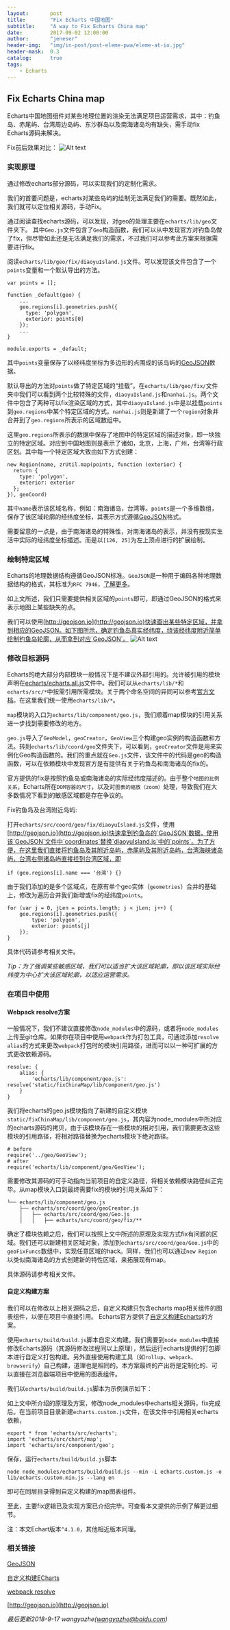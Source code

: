 ```yaml
---
layout:       post
title:        "Fix Echarts 中国地图"
subtitle:     "A way to Fix Echarts China map"
date:         2017-09-02 12:00:00
author:       "jeneser"
header-img:   "img/in-post/post-eleme-pwa/eleme-at-io.jpg"
header-mask:  0.3
catalog:      true
tags:
    - Echarts
---
```


## Fix Echarts China map

Echarts中国地图组件对某些地理位置的渲染无法满足项目运营需求，其中：钓鱼岛、赤尾屿、台湾周边岛屿、东沙群岛以及南海诸岛均有缺失，需手动fix Echarts源码来解决。

Fix前后效果对比：
![Alt text](./__screenshot/fix_china_map_compare.png)

### 实现原理

通过修改echarts部分源码，可以实现我们的定制化需求。

我们的首要问题是，echarts对某些岛屿的绘制无法满足我们的需要。既然如此，我们就可以定位相关源码，手动Fix。

通过阅读查找echarts源码，可以发现，对geo的处理主要在`echarts/lib/geo`文件夹下。
其中`Geo.js`文件包含了`Geo`构造函数，我们可以从中发现官方对钓鱼岛做了fix，但尽管如此还是无法满足我们的需求，不过我们可以参考此方案来根据需要进行fix。

阅读`echarts/lib/geo/fix/diaoyuIsland.js`文件。可以发现该文件包含了一个`points`变量和一个默认导出的方法。
```
var points = [];

function _default(geo) {
	...
	geo.regions[i].geometries.push({
      type: 'polygon',
      exterior: points[0]
    });
    ...
}

module.exports = _default;
```

其中`points`变量保存了以经纬度坐标为多边形的点围成的该岛屿的[GeoJSON](https://en.wikipedia.org/wiki/GeoJSON)数据。

默认导出的方法对`points`做了特定区域的“挂载”。在`echarts/lib/geo/fix/`文件夹中我们可以看到两个比较特殊的文件，`diaoyuIsland.js`和`nanhai.js`。两个文件中包含了两种可以fix渲染区域的方式，其中`diaoyuIsland.js`中是以挂载`points`到`geo.regions`中某个特定区域的方式。`nanhai.js`则是新建了一个`region`对象并合并到了`geo.regions`所表示的区域数组中。

这里`geo.regions`所表示的数据中保存了地图中的特定区域的描述对象，即一块独立的特定区域。对应到中国地图则是表示了诸如，北京，上海，广州，台湾等行政区划。其中每一个特定区域大致由如下方式创建：
```
new Region(name, zrUtil.map(points, function (exterior) {
  return {
    type: 'polygon',
    exterior: exterior
  };
}), geoCoord)
```
其中`name`表示该区域名称，例如：南海诸岛，台湾等。`points`是一个多维数组，保存了该区域轮廓的经纬度坐标，其表示方式遵循[GeoJSON](https://en.wikipedia.org/wiki/GeoJSON)格式。

需要留意的一点是，由于南海诸岛的特殊性，对南海诸岛的表示，并没有按现实生活中实际的经纬度坐标描述。而是以`[126, 25]`为左上顶点进行的扩展绘制。

### 绘制特定区域

Echarts的地理数据结构遵循GeoJSON标准。`GeoJSON`是一种用于编码各种地理数据结构的格式，其标准为`RFC 7946`，[了解更多](http://geojson.org/)。

如上文所述，我们只需要提供相关区域的`points`即可，即通过GeoJSON的格式来表示地图上某些缺失的点。

我们可以使用[http://geojson.io](http://geojson.io)快速画出某些特定区域，并拿到相应的GeoJSON。如下图所示，确定钓鱼岛真实经纬度，绕该经纬度附近简单绘制钓鱼岛轮廓，从而拿到对应`GeoJSON`。
![Alt text](./__screenshot/geojson_draw_demo.png)

### 修改目标源码

Echarts的绝大部分内部模块一般情况下是不建议外部引用的。允许被引用的模块声明在[echarts/echarts.all.js](https://github.com/apache/incubator-echarts/blob/master/echarts.all.js)文件中。我们可以从`echarts/lib/*`和`echarts/src/*`中按需引用所需模块。关于两个命名空间的异同可以参考[官方文档](http://echarts.baidu.com/tutorial.html#%E8%87%AA%E5%AE%9A%E4%B9%89%E6%9E%84%E5%BB%BA%20ECharts)。在这里我们统一使用`echarts/lib/*`。

`map`模块的入口为`echarts/lib/component/geo.js`，我们顺着map模块的引用关系进一步找到需要修改的地方。

`geo.js`导入了`GeoModel`，`geoCreator`，`GeoView`三个构建geo实例的构造函数和方法。转到`echarts/lib/coord/geo`文件夹下，可以看到，`geoCreator`文件是用来实例化Geo构造函数的。我们的重点就在`Geo.js`文件，该文件中的代码是geo的构造函数，可以在依赖模块中发现官方是有提供有关于钓鱼岛和南海诸岛的fix的。

官方提供的fix是按照钓鱼岛或南海诸岛的实际经纬度描述的。由于整个`地图的比例关系`，Echarts所在`DOM容器的尺寸`，以及对`图表的缩放（zoom）`处理，导致我们在大多数情况下看到的敏感区域都是存在争议的。

Fix钓鱼岛及台湾附近岛屿:

打开`echarts/src/coord/geo/fix/diaoyuIsland.js`文件，使用[http://geojson.io](http://geojson.io)快速拿到钓鱼岛的`GeoJSON`数据，使用该`GeoJSON`文件中`coordinates`替换`diaoyuIsland.js`中的`points`。为了方便，在这里我们直接将钓鱼岛及其附近岛屿，赤尾屿及其附近岛屿，台湾海峡诸岛屿，台湾右侧诸岛屿直接挂到台湾区域，即
```
if (geo.regions[i].name === '台湾') {}
```
由于我们添加的是多个区域点，在原有单个geo实体（`geometries`）合并的基础上，修改为遍历合并我们新增或fix的经纬度`points`。
```
for (var j = 0, jLen = points.length; j < jLen; j++) {
    geo.regions[i].geometries.push({
        type: 'polygon',
        exterior: points[j]
    });
}
```

具体代码请参考相关文件。

*Tip：为了强调某些敏感区域，我们可以适当扩大该区域轮廓，即以该区域实际经纬度为中心扩大该区域轮廓，以适应运营需求。*

### 在项目中使用

#### Webpack resolve方案

一般情况下，我们不建议直接修改`node_modules`中的源码，或者将`node_modules`上传至git仓库。如果你在项目中使用`webpack`作为打包工具，可通过添加`resolve alias`的方式来更改`webpack`打包时的模块引用路径，进而可以以一种可扩展的方式更改依赖源码。
```
resolve: {
    alias: {
        'echarts/lib/component/geo.js': resolve('static/fixChinaMap/lib/component/geo.js')
    }
}
```

我们将echarts的geo.js模块指向了新建的自定义模块`static/fixChinaMap/lib/component/geo.js`，其内容为node_modules中所对应的echarts源码的拷贝，由于该模块存在一些模块的相对引用，我们需要更改这些模块的引用路径，将相对路径替换为echarts模块下绝对路径。
```
# before
require('../geo/GeoView');
# after
require('echarts/lib/component/geo/GeoView');
```
需要修改其源码的可手动指向当前项目的自定义路径，将相关依赖模块路径纠正完毕。从map模块入口到最终需要fix的模块的引用关系如下：

```
└── echarts/lib/component/geo.js
    ├── echarts/src/coord/geo/geoCreator.js
    │   ├── echarts/src/coord/geo/Geo.js
    │   │   ├── echarts/src/coord/geo/fix/**
```
确定了模块依赖之后，我们可以按照上文中所述的原理及实现方式fix有问题的区域。我们还可以新建相关区域对象，添加到`echarts/src/coord/geo/Geo.js`中的`geoFixFuncs`数组中，实现任意区域的hack。同样，我们也可以通过`new Region`以类似南海诸岛的方式创建新的特性区域，来拓展现有map。

具体源码请参考相关文件。

#### 自定义构建方案

我们可以在修改以上相关源码之后，自定义构建只包含echarts map相关组件的图表组件，以便在项目中直接引用。 Echarts官方提供了[自定义构建Echarts](http://echarts.baidu.com/tutorial.html#%E8%87%AA%E5%AE%9A%E4%B9%89%E6%9E%84%E5%BB%BA%20ECharts)的方案。

使用`echarts/build/build.js`脚本自定义构建。我们需要到`node_modules`中直接修改Echarts源码（其源码修改过程同以上原理），然后运行echarts提供的打包脚本进行自定义打包构建。另外直接使用构建工具（如`rollup`、`webpack`、`browserify`）自己构建，道理也是相同的。本方案最终的产出将是定制化的、可以直接在浏览器端项目中使用的图表组件。

我们以`echarts/build/build.js`脚本为示例演示如下：

如上文中所介绍的原理及方案，修改node_modules中echarts相关源码，fix完成后。在当前项目目录新建`echarts.custom.js`文件，在该文件中引用相关echarts依赖，
```
export * from 'echarts/src/echarts';
import 'echarts/src/chart/map';
import 'echarts/src/component/geo';
```
保存，运行`echarts/build/build.js`脚本
```
node node_modules/echarts/build/build.js --min -i echarts.custom.js -o lib/echarts.custom.min.js --lang en
```
即可在同层目录得到自定义构建的map图表组件。

至此，主要fix逻辑已及实现方案已介绍完毕。可查看本文提供的示例了解更过细节。

注：本文Echart版本`^4.1.0`，其他相近版本同理。

### 相关链接

[GeoJSON](http://geojson.org/)

[自定义构建ECharts](http://echarts.baidu.com/tutorial.html#%E8%87%AA%E5%AE%9A%E4%B9%89%E6%9E%84%E5%BB%BA%20ECharts)

[webpack resolve](https://webpack.js.org/configuration/resolve/)

[http://geojson.io](http://geojson.io)

*最后更新2018-9-17 wangyazhe(wangyazhe@baidu.com)*
